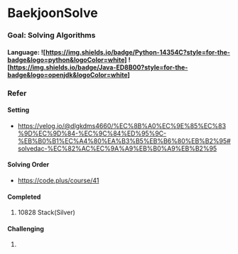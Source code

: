 # BaekjoonSolve
### Goal: Solving Algorithms
#### Language: ![https://img.shields.io/badge/Python-14354C?style=for-the-badge&logo=python&logoColor=white] ![https://img.shields.io/badge/Java-ED8B00?style=for-the-badge&logo=openjdk&logoColor=white]

### Refer
#### Setting
- https://velog.io/@dlgkdms4660/%EC%8B%A0%EC%9E%85%EC%83%9D%EC%9D%84-%EC%9C%84%ED%95%9C-%EB%B0%B1%EC%A4%80%EA%B3%B5%EB%B6%80%EB%B2%95#solvedac-%EC%82%AC%EC%9A%A9%EB%B0%A9%EB%B2%95

#### Solving Order
- https://code.plus/course/41

#### Completed
1. 10828 Stack(Silver)

#### Challenging
1.